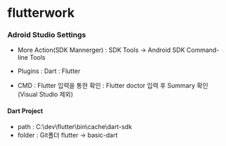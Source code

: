 # flutterwork

### Adroid Studio Settings
- More Action(SDK Mannerger)
  : SDK Tools -> Android SDK Command-line Tools

- Plugins
  : Dart
  : Flutter

- CMD
  : Flutter 입력을 통한 확인
  : Flutter doctor 입력 후 Summary 확인 (Visual Studio 제외)

#### Dart Project
- path : C:\dev\flutter\bin\cache\dart-sdk
- folder : Git폴더 flutter -> basic-dart
